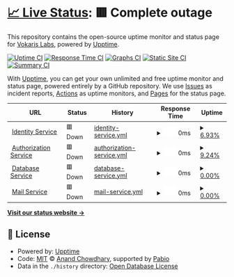 # [📈 Live Status](https://status.vokaris.net): <!--live status--> **🟥 Complete outage**

This repository contains the open-source uptime monitor and status page for [Vokaris Labs](vokaris.net), powered by [Upptime](https://github.com/upptime/upptime).

[![Uptime CI](https://github.com/govokaris/status/workflows/Uptime%20CI/badge.svg)](https://github.com/govokaris/status/actions?query=workflow%3A%22Uptime+CI%22)
[![Response Time CI](https://github.com/govokaris/status/workflows/Response%20Time%20CI/badge.svg)](https://github.com/govokaris/status/actions?query=workflow%3A%22Response+Time+CI%22)
[![Graphs CI](https://github.com/govokaris/status/workflows/Graphs%20CI/badge.svg)](https://github.com/govokaris/status/actions?query=workflow%3A%22Graphs+CI%22)
[![Static Site CI](https://github.com/govokaris/status/workflows/Static%20Site%20CI/badge.svg)](https://github.com/govokaris/status/actions?query=workflow%3A%22Static+Site+CI%22)
[![Summary CI](https://github.com/govokaris/status/workflows/Summary%20CI/badge.svg)](https://github.com/govokaris/status/actions?query=workflow%3A%22Summary+CI%22)

With [Upptime](https://upptime.js.org), you can get your own unlimited and free uptime monitor and status page, powered entirely by a GitHub repository. We use [Issues](https://github.com/govokaris/status/issues) as incident reports, [Actions](https://github.com/govokaris/status/actions) as uptime monitors, and [Pages](https://status.vokaris.net) for the status page.

<!--start: status pages-->
<!-- This summary is generated by Upptime (https://github.com/upptime/upptime) -->
<!-- Do not edit this manually, your changes will be overwritten -->
<!-- prettier-ignore -->
| URL | Status | History | Response Time | Uptime |
| --- | ------ | ------- | ------------- | ------ |
| <img alt="" src="https://icons.duckduckgo.com/ip3/id.vokaris.net.ico" height="13"> [Identity Service](https://id.vokaris.net) | 🟥 Down | [identity-service.yml](https://github.com/govokaris/status/commits/HEAD/history/identity-service.yml) | <details><summary><img alt="Response time graph" src="./graphs/identity-service/response-time-week.png" height="20"> 0ms</summary><br><a href="https://status.vokaris.net/history/identity-service"><img alt="Response time 0" src="https://img.shields.io/endpoint?url=https%3A%2F%2Fraw.githubusercontent.com%2Fgovokaris%2Fstatus%2FHEAD%2Fapi%2Fidentity-service%2Fresponse-time.json"></a><br><a href="https://status.vokaris.net/history/identity-service"><img alt="24-hour response time 0" src="https://img.shields.io/endpoint?url=https%3A%2F%2Fraw.githubusercontent.com%2Fgovokaris%2Fstatus%2FHEAD%2Fapi%2Fidentity-service%2Fresponse-time-day.json"></a><br><a href="https://status.vokaris.net/history/identity-service"><img alt="7-day response time 0" src="https://img.shields.io/endpoint?url=https%3A%2F%2Fraw.githubusercontent.com%2Fgovokaris%2Fstatus%2FHEAD%2Fapi%2Fidentity-service%2Fresponse-time-week.json"></a><br><a href="https://status.vokaris.net/history/identity-service"><img alt="30-day response time 0" src="https://img.shields.io/endpoint?url=https%3A%2F%2Fraw.githubusercontent.com%2Fgovokaris%2Fstatus%2FHEAD%2Fapi%2Fidentity-service%2Fresponse-time-month.json"></a><br><a href="https://status.vokaris.net/history/identity-service"><img alt="1-year response time 0" src="https://img.shields.io/endpoint?url=https%3A%2F%2Fraw.githubusercontent.com%2Fgovokaris%2Fstatus%2FHEAD%2Fapi%2Fidentity-service%2Fresponse-time-year.json"></a></details> | <details><summary><a href="https://status.vokaris.net/history/identity-service">6.93%</a></summary><a href="https://status.vokaris.net/history/identity-service"><img alt="All-time uptime 6.93%" src="https://img.shields.io/endpoint?url=https%3A%2F%2Fraw.githubusercontent.com%2Fgovokaris%2Fstatus%2FHEAD%2Fapi%2Fidentity-service%2Fuptime.json"></a><br><a href="https://status.vokaris.net/history/identity-service"><img alt="24-hour uptime 6.93%" src="https://img.shields.io/endpoint?url=https%3A%2F%2Fraw.githubusercontent.com%2Fgovokaris%2Fstatus%2FHEAD%2Fapi%2Fidentity-service%2Fuptime-day.json"></a><br><a href="https://status.vokaris.net/history/identity-service"><img alt="7-day uptime 6.93%" src="https://img.shields.io/endpoint?url=https%3A%2F%2Fraw.githubusercontent.com%2Fgovokaris%2Fstatus%2FHEAD%2Fapi%2Fidentity-service%2Fuptime-week.json"></a><br><a href="https://status.vokaris.net/history/identity-service"><img alt="30-day uptime 6.93%" src="https://img.shields.io/endpoint?url=https%3A%2F%2Fraw.githubusercontent.com%2Fgovokaris%2Fstatus%2FHEAD%2Fapi%2Fidentity-service%2Fuptime-month.json"></a><br><a href="https://status.vokaris.net/history/identity-service"><img alt="1-year uptime 6.93%" src="https://img.shields.io/endpoint?url=https%3A%2F%2Fraw.githubusercontent.com%2Fgovokaris%2Fstatus%2FHEAD%2Fapi%2Fidentity-service%2Fuptime-year.json"></a></details>
| <img alt="" src="https://icons.duckduckgo.com/ip3/auth.vokaris.net.ico" height="13"> [Authorization Service](https://auth.vokaris.net) | 🟥 Down | [authorization-service.yml](https://github.com/govokaris/status/commits/HEAD/history/authorization-service.yml) | <details><summary><img alt="Response time graph" src="./graphs/authorization-service/response-time-week.png" height="20"> 0ms</summary><br><a href="https://status.vokaris.net/history/authorization-service"><img alt="Response time 0" src="https://img.shields.io/endpoint?url=https%3A%2F%2Fraw.githubusercontent.com%2Fgovokaris%2Fstatus%2FHEAD%2Fapi%2Fauthorization-service%2Fresponse-time.json"></a><br><a href="https://status.vokaris.net/history/authorization-service"><img alt="24-hour response time 0" src="https://img.shields.io/endpoint?url=https%3A%2F%2Fraw.githubusercontent.com%2Fgovokaris%2Fstatus%2FHEAD%2Fapi%2Fauthorization-service%2Fresponse-time-day.json"></a><br><a href="https://status.vokaris.net/history/authorization-service"><img alt="7-day response time 0" src="https://img.shields.io/endpoint?url=https%3A%2F%2Fraw.githubusercontent.com%2Fgovokaris%2Fstatus%2FHEAD%2Fapi%2Fauthorization-service%2Fresponse-time-week.json"></a><br><a href="https://status.vokaris.net/history/authorization-service"><img alt="30-day response time 0" src="https://img.shields.io/endpoint?url=https%3A%2F%2Fraw.githubusercontent.com%2Fgovokaris%2Fstatus%2FHEAD%2Fapi%2Fauthorization-service%2Fresponse-time-month.json"></a><br><a href="https://status.vokaris.net/history/authorization-service"><img alt="1-year response time 0" src="https://img.shields.io/endpoint?url=https%3A%2F%2Fraw.githubusercontent.com%2Fgovokaris%2Fstatus%2FHEAD%2Fapi%2Fauthorization-service%2Fresponse-time-year.json"></a></details> | <details><summary><a href="https://status.vokaris.net/history/authorization-service">9.24%</a></summary><a href="https://status.vokaris.net/history/authorization-service"><img alt="All-time uptime 9.24%" src="https://img.shields.io/endpoint?url=https%3A%2F%2Fraw.githubusercontent.com%2Fgovokaris%2Fstatus%2FHEAD%2Fapi%2Fauthorization-service%2Fuptime.json"></a><br><a href="https://status.vokaris.net/history/authorization-service"><img alt="24-hour uptime 9.24%" src="https://img.shields.io/endpoint?url=https%3A%2F%2Fraw.githubusercontent.com%2Fgovokaris%2Fstatus%2FHEAD%2Fapi%2Fauthorization-service%2Fuptime-day.json"></a><br><a href="https://status.vokaris.net/history/authorization-service"><img alt="7-day uptime 9.24%" src="https://img.shields.io/endpoint?url=https%3A%2F%2Fraw.githubusercontent.com%2Fgovokaris%2Fstatus%2FHEAD%2Fapi%2Fauthorization-service%2Fuptime-week.json"></a><br><a href="https://status.vokaris.net/history/authorization-service"><img alt="30-day uptime 9.24%" src="https://img.shields.io/endpoint?url=https%3A%2F%2Fraw.githubusercontent.com%2Fgovokaris%2Fstatus%2FHEAD%2Fapi%2Fauthorization-service%2Fuptime-month.json"></a><br><a href="https://status.vokaris.net/history/authorization-service"><img alt="1-year uptime 9.24%" src="https://img.shields.io/endpoint?url=https%3A%2F%2Fraw.githubusercontent.com%2Fgovokaris%2Fstatus%2FHEAD%2Fapi%2Fauthorization-service%2Fuptime-year.json"></a></details>
| <img alt="" src="https://icons.duckduckgo.com/ip3/database.vokaris.net.ico" height="13"> [Database Service](https://database.vokaris.net) | 🟥 Down | [database-service.yml](https://github.com/govokaris/status/commits/HEAD/history/database-service.yml) | <details><summary><img alt="Response time graph" src="./graphs/database-service/response-time-week.png" height="20"> 0ms</summary><br><a href="https://status.vokaris.net/history/database-service"><img alt="Response time 0" src="https://img.shields.io/endpoint?url=https%3A%2F%2Fraw.githubusercontent.com%2Fgovokaris%2Fstatus%2FHEAD%2Fapi%2Fdatabase-service%2Fresponse-time.json"></a><br><a href="https://status.vokaris.net/history/database-service"><img alt="24-hour response time 0" src="https://img.shields.io/endpoint?url=https%3A%2F%2Fraw.githubusercontent.com%2Fgovokaris%2Fstatus%2FHEAD%2Fapi%2Fdatabase-service%2Fresponse-time-day.json"></a><br><a href="https://status.vokaris.net/history/database-service"><img alt="7-day response time 0" src="https://img.shields.io/endpoint?url=https%3A%2F%2Fraw.githubusercontent.com%2Fgovokaris%2Fstatus%2FHEAD%2Fapi%2Fdatabase-service%2Fresponse-time-week.json"></a><br><a href="https://status.vokaris.net/history/database-service"><img alt="30-day response time 0" src="https://img.shields.io/endpoint?url=https%3A%2F%2Fraw.githubusercontent.com%2Fgovokaris%2Fstatus%2FHEAD%2Fapi%2Fdatabase-service%2Fresponse-time-month.json"></a><br><a href="https://status.vokaris.net/history/database-service"><img alt="1-year response time 0" src="https://img.shields.io/endpoint?url=https%3A%2F%2Fraw.githubusercontent.com%2Fgovokaris%2Fstatus%2FHEAD%2Fapi%2Fdatabase-service%2Fresponse-time-year.json"></a></details> | <details><summary><a href="https://status.vokaris.net/history/database-service">0.00%</a></summary><a href="https://status.vokaris.net/history/database-service"><img alt="All-time uptime 0.00%" src="https://img.shields.io/endpoint?url=https%3A%2F%2Fraw.githubusercontent.com%2Fgovokaris%2Fstatus%2FHEAD%2Fapi%2Fdatabase-service%2Fuptime.json"></a><br><a href="https://status.vokaris.net/history/database-service"><img alt="24-hour uptime 0.00%" src="https://img.shields.io/endpoint?url=https%3A%2F%2Fraw.githubusercontent.com%2Fgovokaris%2Fstatus%2FHEAD%2Fapi%2Fdatabase-service%2Fuptime-day.json"></a><br><a href="https://status.vokaris.net/history/database-service"><img alt="7-day uptime 0.00%" src="https://img.shields.io/endpoint?url=https%3A%2F%2Fraw.githubusercontent.com%2Fgovokaris%2Fstatus%2FHEAD%2Fapi%2Fdatabase-service%2Fuptime-week.json"></a><br><a href="https://status.vokaris.net/history/database-service"><img alt="30-day uptime 0.00%" src="https://img.shields.io/endpoint?url=https%3A%2F%2Fraw.githubusercontent.com%2Fgovokaris%2Fstatus%2FHEAD%2Fapi%2Fdatabase-service%2Fuptime-month.json"></a><br><a href="https://status.vokaris.net/history/database-service"><img alt="1-year uptime 0.00%" src="https://img.shields.io/endpoint?url=https%3A%2F%2Fraw.githubusercontent.com%2Fgovokaris%2Fstatus%2FHEAD%2Fapi%2Fdatabase-service%2Fuptime-year.json"></a></details>
| <img alt="" src="https://icons.duckduckgo.com/ip3/null.ico" height="13"> [Mail Service](forwardemail.net) | 🟥 Down | [mail-service.yml](https://github.com/govokaris/status/commits/HEAD/history/mail-service.yml) | <details><summary><img alt="Response time graph" src="./graphs/mail-service/response-time-week.png" height="20"> 0ms</summary><br><a href="https://status.vokaris.net/history/mail-service"><img alt="Response time 0" src="https://img.shields.io/endpoint?url=https%3A%2F%2Fraw.githubusercontent.com%2Fgovokaris%2Fstatus%2FHEAD%2Fapi%2Fmail-service%2Fresponse-time.json"></a><br><a href="https://status.vokaris.net/history/mail-service"><img alt="24-hour response time 0" src="https://img.shields.io/endpoint?url=https%3A%2F%2Fraw.githubusercontent.com%2Fgovokaris%2Fstatus%2FHEAD%2Fapi%2Fmail-service%2Fresponse-time-day.json"></a><br><a href="https://status.vokaris.net/history/mail-service"><img alt="7-day response time 0" src="https://img.shields.io/endpoint?url=https%3A%2F%2Fraw.githubusercontent.com%2Fgovokaris%2Fstatus%2FHEAD%2Fapi%2Fmail-service%2Fresponse-time-week.json"></a><br><a href="https://status.vokaris.net/history/mail-service"><img alt="30-day response time 0" src="https://img.shields.io/endpoint?url=https%3A%2F%2Fraw.githubusercontent.com%2Fgovokaris%2Fstatus%2FHEAD%2Fapi%2Fmail-service%2Fresponse-time-month.json"></a><br><a href="https://status.vokaris.net/history/mail-service"><img alt="1-year response time 0" src="https://img.shields.io/endpoint?url=https%3A%2F%2Fraw.githubusercontent.com%2Fgovokaris%2Fstatus%2FHEAD%2Fapi%2Fmail-service%2Fresponse-time-year.json"></a></details> | <details><summary><a href="https://status.vokaris.net/history/mail-service">0.00%</a></summary><a href="https://status.vokaris.net/history/mail-service"><img alt="All-time uptime 0.00%" src="https://img.shields.io/endpoint?url=https%3A%2F%2Fraw.githubusercontent.com%2Fgovokaris%2Fstatus%2FHEAD%2Fapi%2Fmail-service%2Fuptime.json"></a><br><a href="https://status.vokaris.net/history/mail-service"><img alt="24-hour uptime 0.00%" src="https://img.shields.io/endpoint?url=https%3A%2F%2Fraw.githubusercontent.com%2Fgovokaris%2Fstatus%2FHEAD%2Fapi%2Fmail-service%2Fuptime-day.json"></a><br><a href="https://status.vokaris.net/history/mail-service"><img alt="7-day uptime 0.00%" src="https://img.shields.io/endpoint?url=https%3A%2F%2Fraw.githubusercontent.com%2Fgovokaris%2Fstatus%2FHEAD%2Fapi%2Fmail-service%2Fuptime-week.json"></a><br><a href="https://status.vokaris.net/history/mail-service"><img alt="30-day uptime 0.00%" src="https://img.shields.io/endpoint?url=https%3A%2F%2Fraw.githubusercontent.com%2Fgovokaris%2Fstatus%2FHEAD%2Fapi%2Fmail-service%2Fuptime-month.json"></a><br><a href="https://status.vokaris.net/history/mail-service"><img alt="1-year uptime 0.00%" src="https://img.shields.io/endpoint?url=https%3A%2F%2Fraw.githubusercontent.com%2Fgovokaris%2Fstatus%2FHEAD%2Fapi%2Fmail-service%2Fuptime-year.json"></a></details>

<!--end: status pages-->

[**Visit our status website →**](https://status.vokaris.net)

## 📄 License

- Powered by: [Upptime](https://github.com/upptime/upptime)
- Code: [MIT](./LICENSE) © [Anand Chowdhary](https://anandchowdhary.com), supported by [Pabio](https://pabio.com)
- Data in the `./history` directory: [Open Database License](https://opendatacommons.org/licenses/odbl/1-0/)

